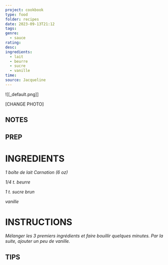 ```yaml
---
project: cookbook
type: food
folder: recipes
date: 2023-09-13T21:12
tags: 
genre:
  - sauce
rating: 
desc: 
ingredients:
  - lait
  - beurre
  - sucre
  - vanille
time: 
source: Jacqueline
---
```


![[_default.png]]

[CHANGE PHOTO]


## NOTES




## PREP


# INGREDIENTS

_1 boîte de lait Carnation (6 oz)_

_1/4 t. beurre_

_1 t. sucre brun_

_vanille_

# INSTRUCTIONS

_Mélanger les 3 premiers ingrédients et faire_
_bouillir quelques minutes. Par la suite, ajouter_
_un peu de vanille._


## TIPS



